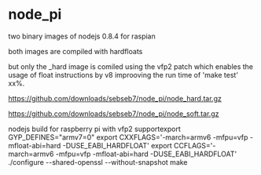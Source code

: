 node_pi
=======

two binary images of nodejs 0.8.4 for raspian

both images are compiled with hardfloats

but only the _hard image is comiled using the vfp2 patch which enables the usage of float instructions by v8 improoving the run time of 'make test' xx%.



https://github.com/downloads/sebseb7/node_pi/node_hard.tar.gz

https://github.com/downloads/sebseb7/node_pi/node_soft.tar.gz





nodejs build for raspberry pi with vfp2 supportexport GYP_DEFINES="armv7=0"
export CXXFLAGS='-march=armv6 -mfpu=vfp -mfloat-abi=hard -DUSE_EABI_HARDFLOAT'
export CCFLAGS='-march=armv6 -mfpu=vfp -mfloat-abi=hard -DUSE_EABI_HARDFLOAT'
./configure --shared-openssl --without-snapshot
make
